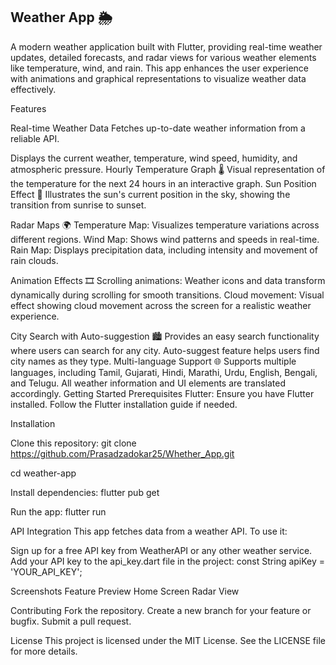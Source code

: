 ## Weather App 🌦️

A modern weather application built with Flutter, providing real-time weather updates, detailed forecasts, and radar views for various weather elements like temperature, wind, and rain. This app enhances the user experience with animations and graphical representations to visualize weather data effectively.

Features

Real-time Weather Data
Fetches up-to-date weather information from a reliable API.

Displays the current weather, temperature, wind speed, humidity, and atmospheric pressure.
Hourly Temperature Graph 🌡️
Visual representation of the temperature for the next 24 hours in an interactive graph.
Sun Position Effect 🌅
Illustrates the sun's current position in the sky, showing the transition from sunrise to sunset.

Radar Maps 🌍
Temperature Map: Visualizes temperature variations across different regions.
Wind Map: Shows wind patterns and speeds in real-time.
Rain Map: Displays precipitation data, including intensity and movement of rain clouds.

Animation Effects 🎞️
Scrolling animations: Weather icons and data transform dynamically during scrolling for smooth transitions.
Cloud movement: Visual effect showing cloud movement across the screen for a realistic weather experience.

City Search with Auto-suggestion 🏙️
Provides an easy search functionality where users can search for any city.
Auto-suggest feature helps users find city names as they type.
Multi-language Support 🌐
Supports multiple languages, including Tamil, Gujarati, Hindi, Marathi, Urdu, English, Bengali, and Telugu.
All weather information and UI elements are translated accordingly.
Getting Started
Prerequisites
Flutter: Ensure you have Flutter installed. Follow the Flutter installation guide if needed.

Installation

Clone this repository:
git clone https://github.com/Prasadzadokar25/Whether_App.git

cd weather-app

Install dependencies:
flutter pub get

Run the app:
flutter run

API Integration
This app fetches data from a weather API. To use it:

Sign up for a free API key from WeatherAPI or any other weather service.
Add your API key to the api_key.dart file in the project:
const String apiKey = 'YOUR_API_KEY';

Screenshots
Feature	Preview
Home Screen	
Radar View	

Contributing
Fork the repository.
Create a new branch for your feature or bugfix.
Submit a pull request.

License
This project is licensed under the MIT License. See the LICENSE file for more details.